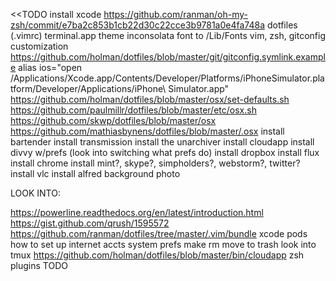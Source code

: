 <<TODO
install xcode
https://github.com/ranman/oh-my-zsh/commit/e7ba2c853b1cb22d30c22cce3b9781a0e4fa748a
dotfiles (.vimrc)
terminal.app theme
inconsolata font to /Lib/Fonts
vim, zsh, gitconfig customization https://github.com/holman/dotfiles/blob/master/git/gitconfig.symlink.example
alias ios="open /Applications/Xcode.app/Contents/Developer/Platforms/iPhoneSimulator.platform/Developer/Applications/iPhone\ Simulator.app"
https://github.com/holman/dotfiles/blob/master/osx/set-defaults.sh https://github.com/paulmillr/dotfiles/blob/master/etc/osx.sh https://github.com/skwp/dotfiles/blob/master/osx https://github.com/mathiasbynens/dotfiles/blob/master/.osx
install bartender
install transmission
install the unarchiver
install cloudapp
install divvy w/prefs (look into switching what prefs do)
install dropbox
install flux
install chrome
install mint?, skype?, simpholders?, webstorm?, twitter?
install vlc
install alfred
background photo





LOOK INTO:

https://powerline.readthedocs.org/en/latest/introduction.html https://gist.github.com/qrush/1595572 https://github.com/ranman/dotfiles/tree/master/.vim/bundle
xcode pods
how to set up internet accts system prefs
make rm move to trash
look into tmux
https://github.com/holman/dotfiles/blob/master/bin/cloudapp
zsh plugins
TODO